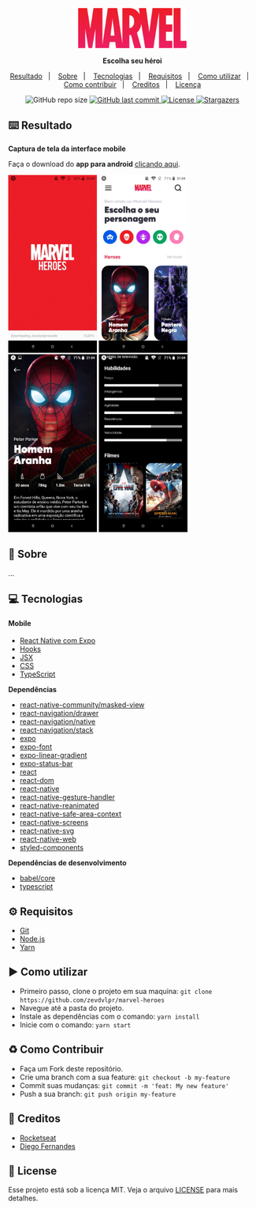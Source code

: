 <div align="center">
  <img src="./src/assets/icons/marvel@3x.png" width="220" alt="logo">
  <p><b>Escolha seu héroi</b></p>
  <p>
    <a href="#keyboard-resultado">Resultado</a>&nbsp;&nbsp;&nbsp;|&nbsp;&nbsp;&nbsp;
    <a href="#page_with_curl-sobre">Sobre</a>&nbsp;&nbsp;&nbsp;|&nbsp;&nbsp;&nbsp;
    <a href="#computer-tecnologias">Tecnologias</a>&nbsp;&nbsp;&nbsp;|&nbsp;&nbsp;&nbsp;
    <a href="#gear-requisitos">Requisitos</a>&nbsp;&nbsp;&nbsp;|&nbsp;&nbsp;&nbsp;
    <a href="#arrow_forward-como-cutilizar">Como utilizar</a>&nbsp;&nbsp;&nbsp;|&nbsp;&nbsp;&nbsp;
    <a href="#recycle-como-contribuir">Como contribuir</a>&nbsp;&nbsp;&nbsp;|&nbsp;&nbsp;&nbsp;
    <a href="#wrench-creditos">Creditos</a>&nbsp;&nbsp;&nbsp;|&nbsp;&nbsp;&nbsp;
    <a href="#customs-license">Licença</a>
  </p>
  <img alt="GitHub repo size" src="https://img.shields.io/github/repo-size/zevdvlpr/marvel-heroes?color=ED1D27&style=flat-square">  
  <a href="https://github.com/zevdvlpr/marvel-heroes/commits/master">
    <img alt="GitHub last commit" src="https://img.shields.io/github/last-commit/zevdvlpr/marvel-heroes?color=ED1D27&style=flat-square">
  </a>
  <a href="https://github.com/zevdvlpr/marvel-heroes/tree/master/LICENSE">
    <img src="https://img.shields.io/github/license/zevdvlpr/marvel-heroes?color=ED1D27&label=license&style=flat-square" alt="License">
  </a>  
  <a href="https://github.com/zevdvlpr/marvel-heroes/stargazers">
    <img alt="Stargazers" src="https://img.shields.io/github/stars/zevdvlpr/marvel-heroes?color=ED1D27&logo=github&style=flat-square">
  </a>
</div>

## :keyboard: Resultado

**Captura de tela da interface mobile**

Faça o download do **app para android** [clicando aqui](http://download1497.mediafire.com/q65kvnzv3feg/t5gk2qsstpdshyr/marvel-heroes.apk).

<div>
  <img src="./.github/mobile-splash.jpeg" width="180px">
  <img src="./.github/mobile-home.jpeg" width="180px">
  <img src="./.github/mobile-character-1.jpeg" width="180px">
  <img src="./.github/mobile-character-2.jpeg" width="180px">
</div>

## :page_with_curl: Sobre

...

## :computer: Tecnologias

#### Mobile

- [React Native com Expo](https://expo.io)
- [Hooks](https://pt-br.reactjs.org/docs/hooks-intro.html)
- [JSX](https://pt-br.reactjs.org/docs/introducing-jsx.html)
- [CSS](https://developer.mozilla.org/pt-BR/docs/Web/CSS)
- [TypeScript](https://www.typescriptlang.org/)

**Dependências**

- [react-native-community/masked-view]()
- [react-navigation/drawer]()
- [react-navigation/native]()
- [react-navigation/stack]()
- [expo]()
- [expo-font]()
- [expo-linear-gradient]()
- [expo-status-bar]()
- [react]()
- [react-dom]()
- [react-native]()
- [react-native-gesture-handler]()
- [react-native-reanimated]()
- [react-native-safe-area-context]()
- [react-native-screens]()
- [react-native-svg]()
- [react-native-web]()
- [styled-components]()

**Dependências de desenvolvimento**

- [babel/core]()
- [typescript]()

## :gear: Requisitos

- [Git](https://git-scm.com/)
- [Node.js](https://node.js.org/)
- [Yarn](https://yarnpkg.com/)

## :arrow_forward: Como utilizar

- Primeiro passo, clone o projeto em sua maquina: `git clone https://github.com/zevdvlpr/marvel-heroes`
- Navegue até a pasta do projeto.
- Instale as dependências com o comando: `yarn install`
- Inicie com o comando: `yarn start`

## :recycle: Como Contribuir

- Faça um Fork deste repositório.
- Crie uma branch com a sua feature: `git checkout -b my-feature`
- Commit suas mudanças: `git commit -m 'feat: My new feature'`
- Push a sua branch: `git push origin my-feature`

## :wrench: Creditos

- [Rocketseat](https://www.youtube.com/rocketseat)
- [Diego Fernandes](https://github.com/diego3g)

## :customs: License

Esse projeto está sob a licença MIT. Veja o arquivo [LICENSE](https://github.com/zevdvlpr/marvel-heroes/tree/master/LICENSE) para mais detalhes.

